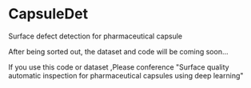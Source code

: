 # CapsuleDet
Surface defect detection for pharmaceutical capsule

After being sorted out, the dataset and code will be coming soon...

If you use this code or dataset ,Please conference "Surface quality automatic inspection for pharmaceutical capsules using deep learning"


